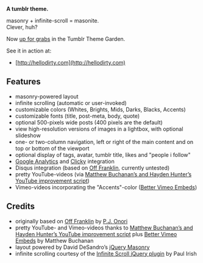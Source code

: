 **A tumblr theme.**

masonry + infinite-scroll = masonite.  
Clever, huh?

Now [up for grabs](http://www.tumblr.com/theme/34822) in the Tumblr Theme Garden.

See it in action at:
* [http://hellodirty.com](http://hellodirty.com)

Features
--------

*  masonry-powered layout
*  infinite scrolling (automatic or user-invoked)
*  customizable colors (Whites, Brights, Mids, Darks, Blacks, Accents)
*  customizable fonts (title, post-meta, body, quote)
*  optional 500-pixels wide posts (400 pixels are the default)
*  view high-resolution versions of images in a lightbox, with optional slideshow
*  one- or two-column navigation, left or right of the main content and on top or bottom of the viewport
*  optional display of tags, avatar, tumblr title, likes and "people i follow"
*  [Google Analytics](http://www.google.com/analytics/) and [Clicky](http://getclicky.com/) integration
*  Disqus integration (based on [Off Franklin](http://somerandomdude.com/projects/off-franklin-tumblr-theme/), currently untested)
*  pretty YouTube-videos (via [Matthew Buchanan’s and Hayden Hunter’s YouTube improvement script](http://matthewbuchanan.name/post/451892574/widescreen-youtube-embeds))
*  Vimeo-videos incorporating the "Accents"-color ([Better Vimeo Embeds](http://mattbu.ch/tumblr/vimeo-embeds/))

Credits
-------

*  originally based on [Off Franklin](http://somerandomdude.com/projects/off-franklin-tumblr-theme/) by [P.J. Onori](http://somerandomdude.com/)
*  pretty YouTube- and Vimeo-videos thanks to [Matthew Buchanan’s and Hayden Hunter’s YouTube improvement script](http://matthewbuchanan.name/post/451892574/widescreen-youtube-embeds) plus [Better Vimeo Embeds](http://mattbu.ch/tumblr/vimeo-embeds/) by Matthew Buchanan
*  layout powered by David DeSandro’s [jQuery Masonry](http://desandro.com/resources/jquery-masonry/)
*  infinite scrolling courtesy of the [Infinite Scroll jQuery plugin](http://www.infinite-scroll.com) by Paul Irish